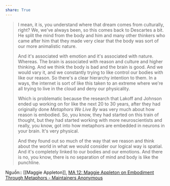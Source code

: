 ```yaml
---
share: True
---
```

> I mean, it is, you understand where that dream comes from culturally, right? We, we've always been, so this comes back to Descartes a bit. He split the mind from the body and him and many other thinkers who came after him that they made very clear that the body was sort of our more animalistic nature.
> 
> And it's associated with emotion and it's associated with nature. Whereas. The brain is associated with reason and culture and higher thinking. And we think the body is bad and the brain is good. And we would vary it, and we constantly trying to like control our bodies with like our reason. So there's a clear hierarchy intention to them. In a ways, the internet is sort of like this taken to an extreme where we're all trying to live in the cloud and deny our physicality.
> 
> Which is problematic because the research that Lakoff and Johnson ended up working on for like the next 20 to 30 years, after they had originally done _Metaphors We Live By_ was very much about how reason is embodied. So, you know, they had started on this train of thought, but they had started working with more neuroscientists and really, you know, got into how metaphors are embedded in neurons in your brain. It's very physical.
> 
> And they found out so much of the way that we reason and think about the world in what we would consider our logical way is spatial. And it's completely linked to our bodies and our emotions. And there is no, you know, there is no separation of mind and body is like the punchline.

Nguồn:: [[Maggie Appleton]], [MA 12: Maggie Appleton on Embodiment Through Metaphors - Maintainers Anonymous](https://maintainersanonymous.com/metaphor/#t=17:10)
